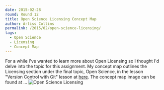 ```yaml
---
date: 2015-02-28
round: Round 12
title: Open Science Licensing Concept Map
author: Arliss Collins
permalink: /2015/02/open-science-licensing/
tags:
  - Open Science
  - Licensing
  - Concept Map
---
```

For a while I've wanted to learn more about Open Licensing so I thought I'd delve into the topic for this assignment.
My concept map outlines the Licensing section under the final topic, Open Science, in the lesson "Version Control with Git" lesson 
at [here](http://swcarpentry.github.io/git-novice/04-open.html).
The concept map image can be found at ... 
![Open Science Licensing](http://i.imgur.com/gVg1Koj.jpg)
